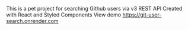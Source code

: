 This is a pet project for searching Github users via v3 REST API
Created with React and Styled Components
View demo https://git-user-search.onrender.com

